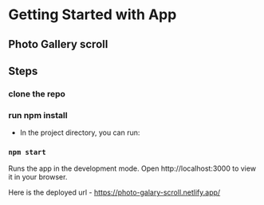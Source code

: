 # Getting Started with App

## Photo Gallery scroll 

## Steps
### clone the repo
### run npm install
- In the project directory, you can run:
### `npm start`
Runs the app in the development mode.
Open http://localhost:3000 to view it in your browser.

Here is the deployed url - https://photo-galary-scroll.netlify.app/
